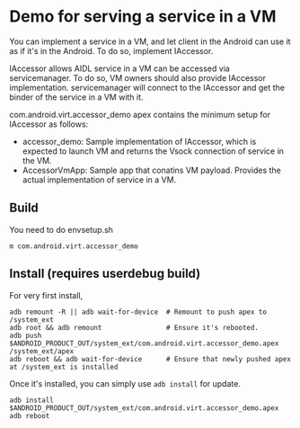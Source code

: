 # Demo for serving a service in a VM

You can implement a service in a VM, and let client in the Android can use it
as if it's in the Android. To do so, implement IAccessor.

IAccessor allows AIDL service in a VM can be accessed via servicemanager.
To do so, VM owners should also provide IAccessor implementation. servicemanager
will connect to the IAccessor and get the binder of the service in a VM with it.

com.android.virt.accessor_demo apex contains the minimum setup for IAccessor as
follows:
  - accessor_demo: Sample implementation of IAccessor, which is expected to
      launch VM and returns the Vsock connection of service in the VM.
  - AccessorVmApp: Sample app that conatins VM payload. Provides the actual
      implementation of service in a VM.

## Build

You need to do envsetup.sh
```shell
m com.android.virt.accessor_demo
```

## Install (requires userdebug build)

For very first install,

```shell
adb remount -R || adb wait-for-device  # Remount to push apex to /system_ext
adb root && adb remount                # Ensure it's rebooted.
adb push $ANDROID_PRODUCT_OUT/system_ext/com.android.virt.accessor_demo.apex /system_ext/apex
adb reboot && adb wait-for-device      # Ensure that newly pushed apex at /system_ext is installed
```

Once it's installed, you can simply use `adb install` for update.

```shell
adb install $ANDROID_PRODUCT_OUT/system_ext/com.android.virt.accessor_demo.apex
adb reboot
```
